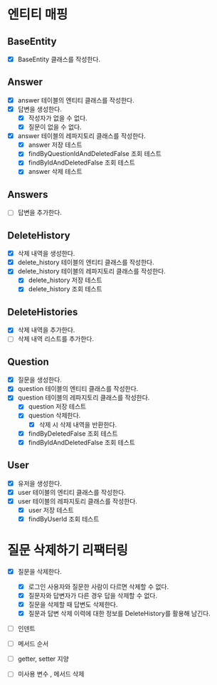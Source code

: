 # 엔티티 매핑

## BaseEntity

- [x] BaseEntity 클래스를 작성한다.

## Answer

- [X] answer 테이블의 엔티티 클래스를 작성한다.
- [x] 답변을 생성한다.
    - [x] 작성자가 없을 수 없다.
    - [x] 질문이 없을 수 없다.
- [x] answer 테이블의 레파지토리 클래스를 작성한다.
    - [x] answer 저장 테스트
    - [x] findByQuestionIdAndDeletedFalse 조회 테스트
    - [x] findByIdAndDeletedFalse 조회 테스트
    - [x] answer 삭제 테스트

## Answers
- [ ] 답변을 추가한다.

## DeleteHistory

- [x] 삭제 내역을 생성한다.
- [x] delete_history 테이블의 엔티티 클래스를 작성한다.
- [x] delete_history 테이블의 레파지토리 클래스를 작성한다.
    - [x] delete_history 저장 테스트
    - [x] delete_history 조회 테스트

## DeleteHistories

- [x] 삭제 내역을 추가한다.
- [ ] 삭제 내역 리스트를 추가한다.

## Question

- [x] 질문을 생성한다.
- [x] question 테이블의 엔티티 클래스를 작성한다.
- [x] question 테이블의 레파지토리 클래스를 작성한다.
    - [x] question 저장 테스트
    - [x] question 삭제한다.
        - [x] 삭제 시 삭제 내역을 반환한다.
    - [x] findByDeletedFalse 조회 테스트
    - [x] findByIdAndDeletedFalse 조회 테스트

## User

- [x] 유저을 생성한다.
- [x] user 테이블의 엔티티 클래스를 작성한다.
- [x] user 테이블의 레파지토리 클래스를 작성한다.
    - [x] user 저장 테스트
    - [x] findByUserId 조회 테스트

# 질문 삭제하기 리팩터링

- [x] 질문을 삭제한다.
    - [x] 로그인 사용자와 질문한 사람이 다르면 삭제할 수 없다.
    - [x] 질문자와 답변자가 다른 경우 답을 삭제할 수 없다.
    - [x] 질문을 삭제할 때 답변도 삭제한다.
    - [x] 질문과 답변 삭제 이력에 대한 정보를 DeleteHistory를 활용해 남긴다.

- [ ] 인덴트
- [ ] 메서드 순서
- [ ] getter, setter 지양      
- [ ] 미사용 변수 , 메서드 삭제      



